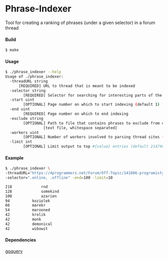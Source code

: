 # Phrase-Indexer
Tool for creating a ranking of phrases (under a given selector) in a forum thread

#### Build

```bash
$ make
```

#### Usage
```bash
$ ./phrase_indexer --help
Usage of ./phrase_indexer:
  -threadURL string
      [REQUIRED] URL to thread that is meant to be indexed
  -selector string
    	[REQUIRED] Selector for searching for interesting parts of the document
  -start uint
    	[OPTIONAL] Page number on which to start indexing (default 1)
  -end uint
    	[REQUIRED] Page number on which to end indexing
  -exclude string
    	[OPTIONAL] Path to file that contains phrases to exclude from output
                 [text file, whitespace separated]
  -workers uint
    	[OPTIONAL] Number of workers involved to parsing thread sites (default 100)
  -limit int
    	[OPTIONAL] Limit output to top #{value} entries (default 2147483647)

```

#### Example
```bash
$ ./phrase_indexer \
-threadURL="https://4programmers.net/Forum/Off-Topic/141606-programistyczne_wtf_jakie_was_spotkaly?page=" \
-selector=".online, .offline" -end=100 -limit=10

218 			rnd
128 			somekind
100 			azarien
94 			koziolek
66 			marekr
54 			marooned
42 			krolik
42 			monk
42 			demonical
42 			wibowit


```

#### Dependencies

[goquery](https://github.com/PuerkitoBio/goquery)
